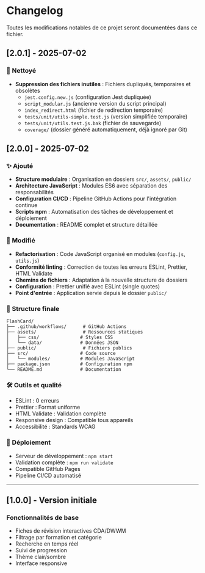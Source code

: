 # Changelog

Toutes les modifications notables de ce projet seront documentées dans ce fichier.

## [2.0.1] - 2025-07-02

### 🧹 Nettoyé

- **Suppression des fichiers inutiles** : Fichiers dupliqués, temporaires et obsolètes
    - `jest.config.new.js` (configuration Jest dupliquée)
    - `script_modular.js` (ancienne version du script principal)
    - `index_redirect.html` (fichier de redirection temporaire)
    - `tests/unit/utils-simple.test.js` (version simplifiée temporaire)
    - `tests/unit/utils.test.js.bak` (fichier de sauvegarde)
    - `coverage/` (dossier généré automatiquement, déjà ignoré par Git)

## [2.0.0] - 2025-07-02

### ✨ Ajouté

- **Structure modulaire** : Organisation en dossiers `src/`, `assets/`, `public/`
- **Architecture JavaScript** : Modules ES6 avec séparation des responsabilités
- **Configuration CI/CD** : Pipeline GitHub Actions pour l'intégration continue
- **Scripts npm** : Automatisation des tâches de développement et déploiement
- **Documentation** : README complet et structure détaillée

### 🔄 Modifié

- **Refactorisation** : Code JavaScript organisé en modules (`config.js`, `utils.js`)
- **Conformité linting** : Correction de toutes les erreurs ESLint, Prettier, HTML Validate
- **Chemins de fichiers** : Adaptation à la nouvelle structure de dossiers
- **Configuration** : Prettier unifié avec ESLint (single quotes)
- **Point d'entrée** : Application servie depuis le dossier `public/`

### 📁 Structure finale

```
FlashCard/
├── .github/workflows/      # GitHub Actions
├── assets/                 # Ressources statiques
│   ├── css/               # Styles CSS
│   └── data/              # Données JSON
├── public/                 # Fichiers publics
├── src/                   # Code source
│   └── modules/           # Modules JavaScript
├── package.json           # Configuration npm
└── README.md              # Documentation
```

### 🛠️ Outils et qualité

- ESLint : 0 erreurs
- Prettier : Format uniforme
- HTML Validate : Validation complète
- Responsive design : Compatible tous appareils
- Accessibilité : Standards WCAG

### 🚀 Déploiement

- Serveur de développement : `npm start`
- Validation complète : `npm run validate`
- Compatible GitHub Pages
- Pipeline CI/CD automatisé

---

## [1.0.0] - Version initiale

### Fonctionnalités de base

- Fiches de révision interactives CDA/DWWM
- Filtrage par formation et catégorie
- Recherche en temps réel
- Suivi de progression
- Thème clair/sombre
- Interface responsive

